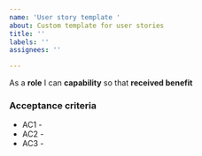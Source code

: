 ```yaml
---
name: 'User story template '
about: Custom template for user stories
title: ''
labels: ''
assignees: ''

---
```


As a **role** I can **capability** so that **received benefit**

### Acceptance criteria 
 
- AC1 - 
- AC2 - 
- AC3 -
